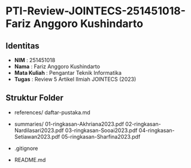 # PTI-Review-JOINTECS-251451018-Fariz Anggoro Kushindarto

## Identitas
- **NIM**  : 251451018  
- **Nama** : Fariz Anggoro Kushindarto  
- **Mata Kuliah** : Pengantar Teknik Informatika
- **Tugas** : Review 5 Artikel Ilmiah JOINTECS (2023)  

## Struktur Folder
- references/
   daftar-pustaka.md

- summaries/
  01-ringkasan-Akhriana2023.pdf
  02-ringkasan-Nardilasari2023.pdf
  03-ringkasan-Sooai2023.pdf
  04-ringkasan-Setiawan2023.pdf
  05-ringkasan-Sharfina2023.pdf

- .gitignore
- README.md
